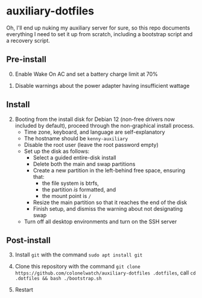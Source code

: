 # auxiliary-dotfiles

Oh, I'll end up nuking my auxiliary server for sure, so this repo documents everything I need to set it up from scratch, including a bootstrap script and a recovery script.

## Pre-install

0. Enable Wake On AC and set a battery charge limit at 70%

1. Disable warnings about the power adapter having insufficient wattage

## Install

2. Booting from the install disk for Debian 12 (non-free drivers now included by default), proceed through the non-graphical install process.
    * Time zone, keyboard, and language are self-explanatory
    * The hostname should be `kenny-auxiliary`
    * Disable the root user (leave the root password empty)
    * Set up the disk as follows:
        * Select a guided entire-disk install
        * Delete both the main and swap partitions
        * Create a new partition in the left-behind free space, ensuring that:
            * the file system is btrfs,
            * the partition *is* formatted, and
            * the mount point is `/`
        * Resize the main partition so that it reaches the end of the disk
        * Finish setup, and dismiss the warning about not designating swap
    * Turn off all desktop environments and turn on the SSH server

## Post-install

3. Install `git` with the command `sudo apt install git`

4. Clone this repository with the command `git clone https://github.com/colonelwatch/auxiliary-dotfiles .dotfiles`, call `cd .dotfiles && bash ./bootstrap.sh`

5. Restart
